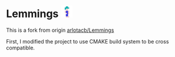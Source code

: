 # Lemmings ![LemmingGif](https://github.com/hawk2411/Lemmings/blob/main/Game/images/readme/lemming.gif)

This is a fork from origin [arlotacb/Lemmings](https://github.com/carlotacb/Lemmings)

First, I modified the project to use CMAKE build system to be cross compatible.

